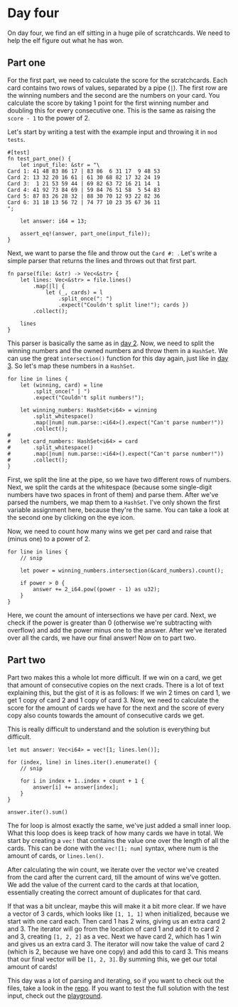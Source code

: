# Day four

On day four, we find an elf sitting in a huge pile of scratchcards. We need to help the elf figure out what he has won.

## Part one

For the first part, we need to calculate the score for the scratchcards. Each card contains two rows of values, separated by a pipe (`|`). The first row are the winning numbers and the second are the numbers on your card. You calculate the score by taking 1 point for the first winning number and doubling this for every consecutive one. This is the same as raising the `score - 1` to the power of 2.

Let's start by writing a test with the example input and throwing it in `mod tests`.

```rust,noplayground
#[test]
fn test_part_one() {
    let input_file: &str = "\
Card 1: 41 48 83 86 17 | 83 86  6 31 17  9 48 53
Card 2: 13 32 20 16 61 | 61 30 68 82 17 32 24 19
Card 3:  1 21 53 59 44 | 69 82 63 72 16 21 14  1
Card 4: 41 92 73 84 69 | 59 84 76 51 58  5 54 83
Card 5: 87 83 26 28 32 | 88 30 70 12 93 22 82 36
Card 6: 31 18 13 56 72 | 74 77 10 23 35 67 36 11
";

    let answer: i64 = 13;

    assert_eq!(answer, part_one(input_file));
}
```

Next, we want to parse the file and throw out the `Card #: `. Let's write a simple parser that returns the lines and throws out that first part.

```rust,noplayground
fn parse(file: &str) -> Vec<&str> {
    let lines: Vec<&str> = file.lines()
        .map(|l| { 
            let (_, cards) = l
                .split_once(": ")
                .expect("Couldn't split line!"); cards })
        .collect();

    lines
}
```

This parser is basically the same as in [day 2](day_02.md#part-one). Now, we need to split the winning numbers and the owned numbers and throw them in a `HashSet`. We can use the great `intersection()` function for this day again, just like in [day 3](day_03.md#part-one). So let's map these numbers in a `HashSet`.

```rust,noplayground
for line in lines {
    let (winning, card) = line
        .split_once(" | ")
        .expect("Couldn't split numbers!");

    let winning_numbers: HashSet<i64> = winning
        .split_whitespace()
        .map(|num| num.parse::<i64>().expect("Can't parse number!"))
        .collect();
#   
#   let card_numbers: HashSet<i64> = card
#       .split_whitespace()
#       .map(|num| num.parse::<i64>().expect("Can't parse number!"))
#       .collect();
}
```

First, we split the line at the pipe, so we have two different rows of numbers. Next, we split the cards at the whitespace (because some single-digit numbers have two spaces in front of them) and parse them. After we've parsed the numbers, we map them to a `HashSet`. I've only shown the first variable assignment here, because they're the same. You can take a look at the second one by clicking on the eye icon.

Now, we need to count how many wins we get per card and raise that (minus one) to a power of 2.

```rust,noplayground
for line in lines {
    // snip

    let power = winning_numbers.intersection(&card_numbers).count();

    if power > 0 {
        answer += 2_i64.pow((power - 1) as u32);
    }
}
```

Here, we count the amount of intersections we have per card. Next, we check if the power is greater than 0 (otherwise we're subtracting with overflow) and add the power minus one to the answer. After we've iterated over all the cards, we have our final answer! Now on to part two.

## Part two

Part two makes this a whole lot more difficult. If we win on a card, we get that amount of consecutive copies on the next crads. There is a lot of text explaining this, but the gist of it is as follows: If we win 2 times on card 1, we get 1 copy of card 2 and 1 copy of card 3. Now, we need to calculate the score for the amount of cards we have for the next and the score of every copy also counts towards the amount of consecutive cards we get.

This is really difficult to understand and the solution is everything but difficult.

```rust,noplayground
let mut answer: Vec<i64> = vec![1; lines.len()];

for (index, line) in lines.iter().enumerate() {
    // snip

    for i in index + 1..index + count + 1 {
        answer[i] += answer[index];
    }
}

answer.iter().sum()
```

The for loop is almost exactly the same, we've just added a small inner loop. What this loop does is keep track of how many cards we have in total. We start by creating a `vec!` that contains the value one over the length of all the cards. This can be done with the `vec![1; num]` syntax, where num is the amount of cards, or `lines.len()`.

After calculating the win count, we iterate over the vector we've created from the card after the current card, till the amount of wins we've gotten. We add the value of the current card to the cards at that location, essentially creating the correct amount of duplicates for that card.

If that was a bit unclear, maybe this will make it a bit more clear. If we have a vector of 3 cards, which looks like `[1, 1, 1]` when initialized, because we start with one card each. Then card 1 has 2 wins, giving us an extra card 2 and 3. The iterator will go from the location of card 1 and add it to card 2 and 3, creating `[1, 2, 2]` as a vec. Next we have card 2, which has 1 win and gives us an extra card 3. The iterator will now take the value of card 2 (which is 2, because we have one copy) and add this to card 3. This means that our final vector will be `[1, 2, 3]`. By summing this, we get our total amount of cards!

This day was a lot of parsing and iterating, so if you want to check out the files, take a look in the [repo](https://github.com/legoraft/aoc/blob/main/2023/day_04). If you want to test the full solution with the test input, check out the [playground](https://play.rust-lang.org/?version=stable&mode=debug&edition=2021&gist=4b16490c5f91cc5f9d7cf96272170830).